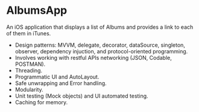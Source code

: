 # AlbumsApp


An iOS application that displays a list of Albums and provides a link to each of them in iTunes.  

* Design patterns: MVVM, delegate, decorator, dataSource, singleton, observer, dependency injuction, and protocol-oriented programming.
* Involves working with restful APIs networking (JSON, Codable, POSTMAN).
* Threading.
* Programmatic UI and AutoLayout.
* Safe unwrapping and Error handling.
* Modularity.
* Unit testing (Mock objects) and UI automated testing.
* Caching for memory.

